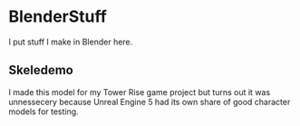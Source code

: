# BlenderStuff
I put stuff I make in Blender here.
## Skeledemo
I made this model for my Tower Rise game project but turns out it was unnessecery because Unreal Engine 5 had its own share of good character models for testing.
